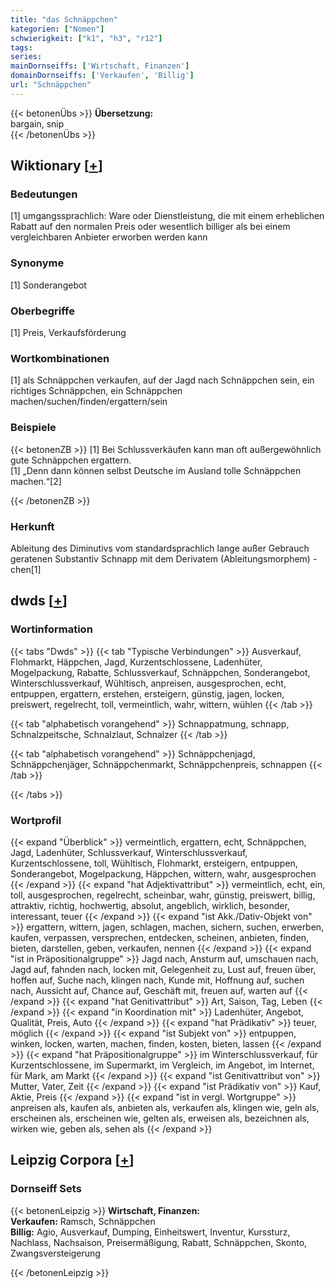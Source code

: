 ```yaml
---
title: "das Schnäppchen"
kategorien: ["Nomen"]
schwierigkeit: ["k1", "h3", "r12"]
tags:
series:
mainDornseiffs: ['Wirtschaft, Finanzen']
domainDornseiffs: ['Verkaufen', 'Billig']
url: "Schnäppchen"
---
```


{{< betonenÜbs >}}
**Übersetzung:**  
bargain, snip  
{{< /betonenÜbs >}}

## Wiktionary [[+](https://de.wiktionary.org/wiki/Schnäppchen)]

### Bedeutungen
[1] umgangssprachlich: Ware oder Dienstleistung, die mit einem erheblichen Rabatt auf den normalen Preis oder wesentlich billiger als bei einem vergleichbaren Anbieter erworben werden kann  

### Synonyme
[1] Sonderangebot  

### Oberbegriffe
[1] Preis, Verkaufsförderung  

### Wortkombinationen
[1] als Schnäppchen verkaufen, auf der Jagd nach Schnäppchen sein, ein richtiges Schnäppchen, ein Schnäppchen machen/suchen/finden/ergattern/sein  

### Beispiele
{{< betonenZB >}}
[1] Bei Schlussverkäufen kann man oft außergewöhnlich gute Schnäppchen ergattern.  
[1] „Denn dann können selbst Deutsche im Ausland tolle Schnäppchen machen.“[2]  

{{< /betonenZB >}}
### Herkunft
Ableitung des Diminutivs vom standardsprachlich lange außer Gebrauch geratenen Substantiv Schnapp mit dem Derivatem (Ableitungsmorphem) -chen[1]  



## dwds [[+](https://www.dwds.de/wb/Schnäppchen)]

### Wortinformation
{{< tabs "Dwds" >}}
{{< tab "Typische Verbindungen" >}}
Ausverkauf, Flohmarkt, Häppchen, Jagd, Kurzentschlossene, Ladenhüter, Mogelpackung, Rabatte, Schlussverkauf, Schnäppchen, Sonderangebot, Winterschlussverkauf, Wühltisch, anpreisen, ausgesprochen, echt, entpuppen, ergattern, erstehen, ersteigern, günstig, jagen, locken, preiswert, regelrecht, toll, vermeintlich, wahr, wittern, wühlen
{{< /tab >}}

{{< tab "alphabetisch vorangehend" >}}
Schnappatmung, schnapp, Schnalzpeitsche, Schnalzlaut, Schnalzer
{{< /tab >}}

{{< tab "alphabetisch vorangehend" >}}
Schnäppchenjagd, Schnäppchenjäger, Schnäppchenmarkt, Schnäppchenpreis, schnappen
{{< /tab >}}

{{< /tabs >}}

### Wortprofil
{{< expand "Überblick" >}} vermeintlich, ergattern, echt, Schnäppchen, Jagd, Ladenhüter, Schlussverkauf, Winterschlussverkauf, Kurzentschlossene, toll, Wühltisch, Flohmarkt, ersteigern, entpuppen, Sonderangebot, Mogelpackung, Häppchen, wittern, wahr, ausgesprochen {{< /expand >}}
{{< expand "hat Adjektivattribut" >}} vermeintlich, echt, ein, toll, ausgesprochen, regelrecht, scheinbar, wahr, günstig, preiswert, billig, attraktiv, richtig, hochwertig, absolut, angeblich, wirklich, besonder, interessant, teuer {{< /expand >}}
{{< expand "ist Akk./Dativ-Objekt von" >}} ergattern, wittern, jagen, schlagen, machen, sichern, suchen, erwerben, kaufen, verpassen, versprechen, entdecken, scheinen, anbieten, finden, bieten, darstellen, geben, verkaufen, nennen {{< /expand >}}
{{< expand "ist in Präpositionalgruppe" >}} Jagd nach, Ansturm auf, umschauen nach, Jagd auf, fahnden nach, locken mit, Gelegenheit zu, Lust auf, freuen über, hoffen auf, Suche nach, klingen nach, Kunde mit, Hoffnung auf, suchen nach, Aussicht auf, Chance auf, Geschäft mit, freuen auf, warten auf {{< /expand >}}
{{< expand "hat Genitivattribut" >}} Art, Saison, Tag, Leben {{< /expand >}}
{{< expand "in Koordination mit" >}} Ladenhüter, Angebot, Qualität, Preis, Auto {{< /expand >}}
{{< expand "hat Prädikativ" >}} teuer, möglich {{< /expand >}}
{{< expand "ist Subjekt von" >}} entpuppen, winken, locken, warten, machen, finden, kosten, bieten, lassen {{< /expand >}}
{{< expand "hat Präpositionalgruppe" >}} im Winterschlussverkauf, für Kurzentschlossene, im Supermarkt, im Vergleich, im Angebot, im Internet, für Mark, am Markt {{< /expand >}}
{{< expand "ist Genitivattribut von" >}} Mutter, Vater, Zeit {{< /expand >}}
{{< expand "ist Prädikativ von" >}} Kauf, Aktie, Preis {{< /expand >}}
{{< expand "ist in vergl. Wortgruppe" >}} anpreisen als, kaufen als, anbieten als, verkaufen als, klingen wie, geln als, erscheinen als, erscheinen wie, gelten als, erweisen als, bezeichnen als, wirken wie, geben als, sehen als {{< /expand >}}

## Leipzig Corpora [[+](https://corpora.uni-leipzig.de/en/res?word=Schnäppchen&corpusId=deu_newscrawl-public_2018)]

### Dornseiff Sets
{{< betonenLeipzig >}}
**Wirtschaft, Finanzen:**  
**Verkaufen:** Ramsch, Schnäppchen  
**Billig:** Agio, Ausverkauf, Dumping, Einheitswert, Inventur, Kurssturz, Nachlass, Nachsaison, Preisermäßigung, Rabatt, Schnäppchen, Skonto, Zwangsversteigerung  

{{< /betonenLeipzig >}}
